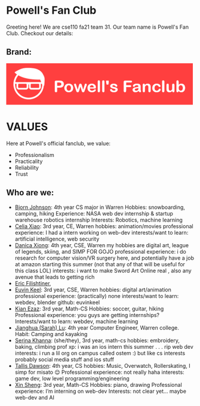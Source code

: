 # Powell's Fan Club
Greeting here! We are cse110 fa21 team 31. Our team name is Powell's Fan Club. Checkout our details:

## Brand: 
<!--
In a previous lab exercise you made individual developer pages; now it is time to make one for your team.  This page will be for internal documentation, so ordinarily we would use a Wiki as opposed to GitHub Pages for your project since they are more internally focused.  Since Wikis are a paid feature for teams however, you'll just create a Markdown page in your /admin folder called team.md. You should link to this file from the README.md in your repository root.

Your team page should have the team name, brand, any values you think are important, and a roster of all the team members.  The roster should provide a brief overview of each member with a link to their personal Github page.  The team page can include humor or whatever culture makes sense to your team, but keep it reasonable as it may be shown to others. 
-->

<!-- BRANDING -->


![Group Icon](branding/PowellIconRed.png)

# VALUES
Here at Powell's official fanclub, we value: 
<ul>
    <li> Professionalism </li>
    <li> Practicality </li>
    <li> Reliability </li>
    <li> Trust </li>
</ul> 

## Who are we:
 - [Bjorn Johnson](https://bjornljohnson.github.io/CSE-110-Lab-1/): 4th year CS major in Warren
   Hobbies: snowboarding, camping, hiking
   Experience: NASA web dev internship & startup warehouse robotics internship
   Interests: Robotics, machine learning 
 - [Celia Xiao](https://celiaxiao.github.io/GitHub-Pages/): 3rd year, CE, Warren
    hobbies: animation/movies
    professional experience: I had a intern working on web-dev
    interests/want to learn: artificial intelligence, web security
 - [Danica Xiong](https://skarlys.github.io/CSE110Lab1/): 4th year, CSE, Warren
    my hobbies are digital art, league of legends, skiing, and SIMP FOR GOJO 
    professional experience: i do research for computer vision/VR surgery here, and potentially have a job at amazon starting this summer (not that any of that will be useful for this class LOL)
    interests: i want to make Sword Art Online real , also any avenue that leads to getting rich
 - [Eric Filishtiner](https://eric-filishtiner.github.io/my-incomplete-intro/#Pokemon), 
 - [Euvin Keel](https://euvinkeel.github.io/euvinkeel/): 3rd year, CSE, Warren
    hobbies: digital art/animation
    professional experience: (practically) none
    interests/want to learn: webdev, blender
    github: euvinkeel 
 - [Kian Ezaz](https://kianezaz.github.io/Github-Pages/): 3rd year, Math-CS
   Hobbies: soccer, guitar, hiking
   Professional experience: you guys are getting internships?
   Interests/want to learn: webdev, machine learning
 - [Jianghua (Sarah) Lu](https://github.com/Jianghualu/fall21cse110/blob/newBranch/index.md): 4th year Computer Engineer, Warren college.
  Habit: Camping and kayaking 
 - [Serina Khanna](https://github.com/helloserina/helloserina/blob/newBranch/index.md): (she/they), 3rd year, math-cs
    hobbies: embroidery, baking, climbing
    prof xp: i was an ios intern this summer . . . rip web dev
    interests: i run a lil org on campus called ostem :) but like cs interests probably social media stuff and ios stuff 
 - [Tallis Dawson](https://tallisdawson.github.io/Cse110_Lab1/): 4th year, CS
    hobbies: Music, Overwatch, Rollerskating, I simp for misato 😌 
    Professional experience: not really haha
    interests: game dev, low level programming/engineering
 - [Xin Sheng](https://xiiinsheng.github.io/CSE110-Lab1/): 3rd year, Math-CS
    Hobbies: piano, drawing
    Professional experience: I’m interning on web-dev
    Interests: not clear yet… maybe web-dev and AI
